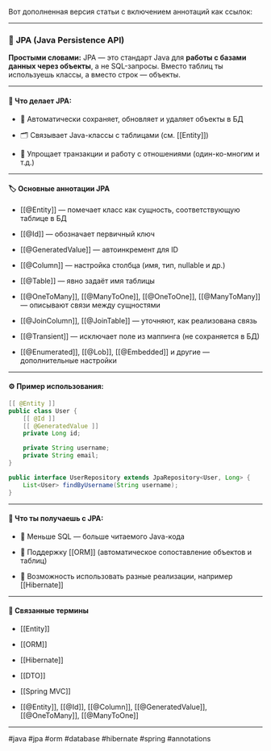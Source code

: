 Вот дополненная версия статьи с включением аннотаций как ссылок:

---

### 📄 **JPA (Java Persistence API)**

**Простыми словами:** JPA — это стандарт Java для **работы с базами данных через объекты**, а не SQL-запросы. Вместо таблиц ты используешь классы, а вместо строк — объекты.

---

#### 🧩 **Что делает JPA:**

- 🔄 Автоматически сохраняет, обновляет и удаляет объекты в БД
    
- 🗂️ Связывает Java-классы с таблицами (см. [[Entity]])
    
- 🧵 Упрощает транзакции и работу с отношениями (один-ко-многим и т.д.)
    

---

#### 🏷️ **Основные аннотации JPA**

- [[@Entity]] — помечает класс как сущность, соответствующую таблице в БД
    
- [[@Id]] — обозначает первичный ключ
    
- [[@GeneratedValue]] — автоинкремент для ID
    
- [[@Column]] — настройка столбца (имя, тип, nullable и др.)
    
- [[@Table]] — явно задаёт имя таблицы
    
- [[@OneToMany]], [[@ManyToOne]], [[@OneToOne]], [[@ManyToMany]] — описывают связи между сущностями
    
- [[@JoinColumn]], [[@JoinTable]] — уточняют, как реализована связь
    
- [[@Transient]] — исключает поле из маппинга (не сохраняется в БД)
    
- [[@Enumerated]], [[@Lob]], [[@Embedded]] и другие — дополнительные настройки
    

---

#### ⚙️ **Пример использования:**

```java
[[ @Entity ]]
public class User {
    [[ @Id ]]
    [[ @GeneratedValue ]]
    private Long id;

    private String username;
    private String email;
}
```

```java
public interface UserRepository extends JpaRepository<User, Long> {
    List<User> findByUsername(String username);
}
```

---

#### 🧠 **Что ты получаешь с JPA:**

- 🧹 Меньше SQL — больше читаемого Java-кода
    
- 🔁 Поддержку [[ORM]] (автоматическое сопоставление объектов и таблиц)
    
- 🔌 Возможность использовать разные реализации, например [[Hibernate]]
    

---

#### 🔗 **Связанные термины**

- [[Entity]]
    
- [[ORM]]
    
- [[Hibernate]]
    
- [[DTO]]
    
- [[Spring MVC]]
    
- [[@Entity]], [[@Id]], [[@Column]], [[@GeneratedValue]], [[@OneToMany]], [[@ManyToOne]]
    

---

#java #jpa #orm #database #hibernate #spring #annotations